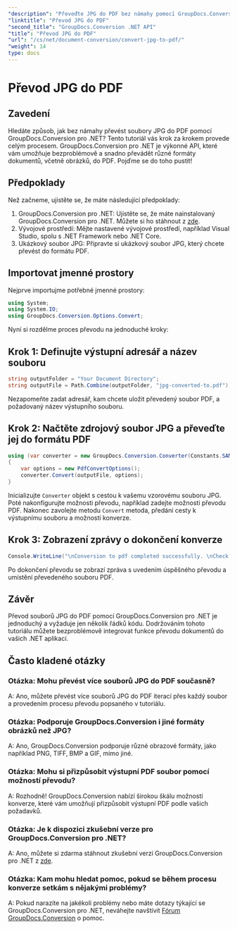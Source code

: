 ```yaml
---
"description": "Převeďte JPG do PDF bez námahy pomocí GroupDocs.Conversion pro .NET. Postupujte podle tohoto podrobného návodu pro bezproblémovou konverzi dokumentů."
"linktitle": "Převod JPG do PDF"
"second_title": "GroupDocs.Conversion .NET API"
"title": "Převod JPG do PDF"
"url": "/cs/net/document-conversion/convert-jpg-to-pdf/"
"weight": 14
type: docs
---
```

# Převod JPG do PDF

## Zavedení

Hledáte způsob, jak bez námahy převést soubory JPG do PDF pomocí GroupDocs.Conversion pro .NET? Tento tutoriál vás krok za krokem provede celým procesem. GroupDocs.Conversion pro .NET je výkonné API, které vám umožňuje bezproblémově a snadno převádět různé formáty dokumentů, včetně obrázků, do PDF. Pojďme se do toho pustit!

## Předpoklady

Než začneme, ujistěte se, že máte následující předpoklady:

1. GroupDocs.Conversion pro .NET: Ujistěte se, že máte nainstalovaný GroupDocs.Conversion pro .NET. Můžete si ho stáhnout z [zde](https://releases.groupdocs.com/conversion/net/).
2. Vývojové prostředí: Mějte nastavené vývojové prostředí, například Visual Studio, spolu s .NET Framework nebo .NET Core.
3. Ukázkový soubor JPG: Připravte si ukázkový soubor JPG, který chcete převést do formátu PDF.

## Importovat jmenné prostory

Nejprve importujme potřebné jmenné prostory:

```csharp
using System;
using System.IO;
using GroupDocs.Conversion.Options.Convert;
```

Nyní si rozdělme proces převodu na jednoduché kroky:

## Krok 1: Definujte výstupní adresář a název souboru

```csharp
string outputFolder = "Your Document Directory";
string outputFile = Path.Combine(outputFolder, "jpg-converted-to.pdf");
```

Nezapomeňte zadat adresář, kam chcete uložit převedený soubor PDF, a požadovaný název výstupního souboru.

## Krok 2: Načtěte zdrojový soubor JPG a převeďte jej do formátu PDF

```csharp
using (var converter = new GroupDocs.Conversion.Converter(Constants.SAMPLE_JPG))
{
    var options = new PdfConvertOptions();
    converter.Convert(outputFile, options);
}
```

Inicializujte `Converter` objekt s cestou k vašemu vzorovému souboru JPG. Poté nakonfigurujte možnosti převodu, například zadejte možnosti převodu PDF. Nakonec zavolejte metodu `Convert` metoda, předání cesty k výstupnímu souboru a možností konverze.

## Krok 3: Zobrazení zprávy o dokončení konverze

```csharp
Console.WriteLine("\nConversion to pdf completed successfully. \nCheck output in {0}", outputFolder);
```

Po dokončení převodu se zobrazí zpráva s uvedením úspěšného převodu a umístění převedeného souboru PDF.

## Závěr

Převod souborů JPG do PDF pomocí GroupDocs.Conversion pro .NET je jednoduchý a vyžaduje jen několik řádků kódu. Dodržováním tohoto tutoriálu můžete bezproblémově integrovat funkce převodu dokumentů do vašich .NET aplikací.

## Často kladené otázky

### Otázka: Mohu převést více souborů JPG do PDF současně?

A: Ano, můžete převést více souborů JPG do PDF iterací přes každý soubor a provedením procesu převodu popsaného v tutoriálu.

### Otázka: Podporuje GroupDocs.Conversion i jiné formáty obrázků než JPG?

A: Ano, GroupDocs.Conversion podporuje různé obrazové formáty, jako například PNG, TIFF, BMP a GIF, mimo jiné.

### Otázka: Mohu si přizpůsobit výstupní PDF soubor pomocí možností převodu?

A: Rozhodně! GroupDocs.Conversion nabízí širokou škálu možností konverze, které vám umožňují přizpůsobit výstupní PDF podle vašich požadavků.

### Otázka: Je k dispozici zkušební verze pro GroupDocs.Conversion pro .NET?

A: Ano, můžete si zdarma stáhnout zkušební verzi GroupDocs.Conversion pro .NET z [zde](https://releases.groupdocs.com/).

### Otázka: Kam mohu hledat pomoc, pokud se během procesu konverze setkám s nějakými problémy?

A: Pokud narazíte na jakékoli problémy nebo máte dotazy týkající se GroupDocs.Conversion pro .NET, neváhejte navštívit [Fórum GroupDocs.Conversion](https://forum.groupdocs.com/c/conversion/11) o pomoc.